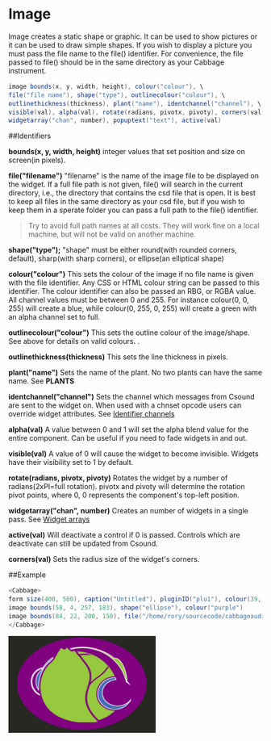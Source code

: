 # Image

Image creates a static shape or graphic. It can be used to show pictures or it can be used to draw simple shapes. If you wish to display a picture you must pass the file name to the file() identifier. For convenience, the file passed to file() should be in the same directory as your Cabbage instrument. 

```csharp
image bounds(x, y, width, height), colour("colour"), \
file("file name"), shape("type"), outlinecolour("colour"), \
outlinethickness(thickness), plant("name"), identchannel("channel"), \
visible(val), alpha(val), rotate(radians, pivotx, pivoty), corners(val)m \
widgetarray("chan", number), popuptext("text"), active(val)
```
<!--(End of syntax)/-->
##Identifiers 

**bounds(x, y, width, height)** integer values that set position and size on screen(in pixels). 

**file("filename")** "filename" is the name of the image file to be displayed on the widget. If a full file path is not given, file() will search  in the current directory, i.e., the directory that contains the csd file that is open. It is best to keep all files in the same directory as your csd file, but if you wish to keep them in a sperate folder you can pass a full path to the file() identifier. 

>Try to avoid full path names at all costs. They will work fine on a local machine, but will not be valid on another machine.

**shape("type");** "shape" must be either round(with rounded corners, default), sharp(with sharp corners), or ellipse(an elliptical shape)

**colour("colour")** This sets the colour of the image if no file name is given with the file identifier. Any CSS or HTML colour string can be passed to this identifier. The colour identifier can also be passed an RBG, or RGBA value. All channel values must be between 0 and 255. For instance colour(0, 0, 255) will create a blue, while colour(0, 255, 0, 255) will create a green with an alpha channel set to full.  

**outlinecolour("colour")** This sets the outline colour of the image/shape. See above for details on valid colours. .

**outlinethickness(thickness)** This sets the line thickness in pixels.

**plant("name")** Sets the name of the plant. No two plants can have the same name. See **PLANTS**

**identchannel("channel")** Sets the channel which messages from Csound are sent to the widget on. When used with a chnset opcode users can override widget attributes. See [Identifier channels](./identchannels.md) 

**alpha(val)** A value between 0 and 1 will set the alpha blend value for the entire component. Can be useful if you need to fade widgets in and out. 

**visible(val)** A value of 0 will cause the widget to become invisible. Widgets have their visibility set to 1 by default. 

**rotate(radians, pivotx, pivoty)** Rotates the widget by a number of radians(2xPI=full rotation). pivotx and pivoty will determine the rotation pivot points, where 0, 0 represents the component's top-left position. 

**widgetarray("chan", number)** Creates an number of widgets in a single pass. See [Widget arrays](./widget_arrays.md)

**active(val)** Will deactivate a control if 0 is passed. Controls which are deactivate can still be updated from Csound.

**corners(val)** Sets the radius size of the widget's corners.
<!--(End of identifiers)/-->

##Example
```csharp
<Cabbage>
form size(400, 500), caption("Untitled"), pluginID("plu1"), colour(39, 40, 34)
image bounds(58, 4, 257, 183), shape("ellipse"), colour("purple")  
image bounds(84, 22, 200, 150), file("/home/rory/sourcecode/cabbageaudio/cabbage/Images/logo_cabbage_sw_no_text.png"),  
</Cabbage>
```

![](images/imageExample.png)